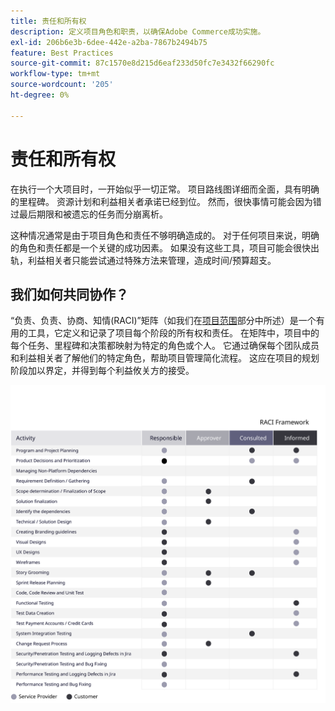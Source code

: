 ```yaml
---
title: 责任和所有权
description: 定义项目角色和职责，以确保Adobe Commerce成功实施。
exl-id: 206b6e3b-6dee-442e-a2ba-7867b2494b75
feature: Best Practices
source-git-commit: 87c1570e8d215d6eaf233d50fc7e3432f66290fc
workflow-type: tm+mt
source-wordcount: '205'
ht-degree: 0%

---
```


# 责任和所有权

在执行一个大项目时，一开始似乎一切正常。 项目路线图详细而全面，具有明确的里程碑。 资源计划和利益相关者承诺已经到位。 然而，很快事情可能会因为错过最后期限和被遗忘的任务而分崩离析。

这种情况通常是由于项目角色和责任不够明确造成的。 对于任何项目来说，明确的角色和责任都是一个关键的成功因素。 如果没有这些工具，项目可能会很快出轨，利益相关者只能尝试通过特殊方法来管理，造成时间/预算超支。

## 我们如何共同协作？

“负责、负责、协商、知情(RACI)”矩阵（如我们在[项目范围](../project-scope/deliverables.md)部分中所述）是一个有用的工具，它定义和记录了项目每个阶段的所有权和责任。 在矩阵中，项目中的每个任务、里程碑和决策都映射为特定的角色或个人。 它通过确保每个团队成员和利益相关者了解他们的特定角色，帮助项目管理简化流程。 这应在项目的规划阶段加以界定，并得到每个利益攸关方的接受。

![描述RACI框架的表](../../assets/playbooks/raci.svg)
